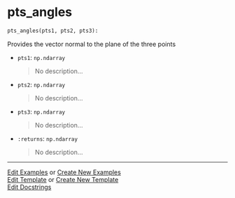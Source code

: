 # <a id="McUtils.Numputils.VectorOps.pts_angles">pts_angles</a>

```python
pts_angles(pts1, pts2, pts3): 
```
Provides the vector normal to the plane of the three points
- `pts1`: `np.ndarray`
    >No description...
- `pts2`: `np.ndarray`
    >No description...
- `pts3`: `np.ndarray`
    >No description...
- `:returns`: `np.ndarray`
    >No description... 




___

[Edit Examples](https://github.com/McCoyGroup/McUtils/edit/edit/ci/examples/McUtils/Numputils/VectorOps/pts_angles.md) or 
[Create New Examples](https://github.com/McCoyGroup/McUtils/new/edit/?filename=ci/examples/McUtils/Numputils/VectorOps/pts_angles.md) <br/>
[Edit Template](https://github.com/McCoyGroup/McUtils/edit/edit/ci/docs/McUtils/Numputils/VectorOps/pts_angles.md) or 
[Create New Template](https://github.com/McCoyGroup/McUtils/new/edit/?filename=ci/docs/templates/McUtils/Numputils/VectorOps/pts_angles.md) <br/>
[Edit Docstrings](https://github.com/McCoyGroup/McUtils/edit/edit/McUtils/Numputils/VectorOps.py?message=Update%20Docs)